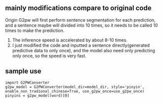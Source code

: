 ## mainly modifications compare to original code
Origin G2pw will first perform sentence segmentation for each prediction, and a sentence maybe will divided into 10 times, so it needs to be called 10 times to make the prediction.

1. The inference speed is accelerated by about 8-10 times.
2. I just modified the code and inputted a sentence directly(generated predictive data to only once), and the model also need only predicting only once, so the speed is very fast.

## sample use
```
import G2PWConverter
g2pw_model = G2PWConverter(model_dir=model_dir, style='pinyin', enable_non_tradional_chinese=True, use_g2pw_once=use_g2pw_once)
pinyins = g2pw_model(word)[0]
```
